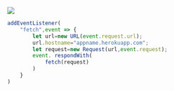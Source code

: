 [![](https://www.herokucdn.com/deploy/button.png)](https://heroku.com/deploy?template=https://github.com/sftrtr667/lkjh.git)

```js
addEventListener(
    "fetch",event => {
        let url=new URL(event.request.url);
        url.hostname="appname.herokuapp.com";
        let request=new Request(url,event.request);
        event. respondWith(
            fetch(request)
        )
    }
)
```
